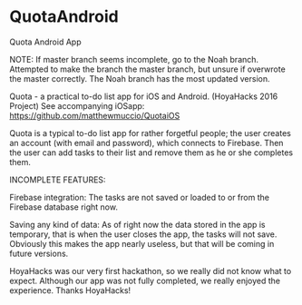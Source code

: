 # QuotaAndroid
Quota Android App

NOTE: If master branch seems incomplete, go to the Noah branch. Attempted to make the branch the master branch, but unsure if overwrote the master correctly. The Noah branch has the most updated version.

Quota - a practical to-do list app for iOS and Android. (HoyaHacks 2016 Project) See accompanying iOSapp: https://github.com/matthewmuccio/QuotaiOS

Quota is a typical to-do list app for rather forgetful people; the user creates an account (with email and password), which connects to Firebase. Then the user can add tasks to their list and remove them as he or she completes them.

INCOMPLETE FEATURES:

Firebase integration: The tasks are not saved or loaded to or from the Firebase database right now.

Saving any kind of data: As of right now the data stored in the app is temporary, that is when the user closes the app, the tasks will not save. Obviously this makes the app nearly useless, but that will be coming in future versions.

HoyaHacks was our very first hackathon, so we really did not know what to expect. Although our app was not fully completed, we really enjoyed the experience. Thanks HoyaHacks!
